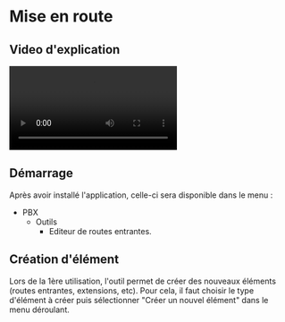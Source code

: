 ﻿# Mise en route

## Video d'explication

![type:video](./videos/demarrage.mp4)

## Démarrage

Après avoir installé l'application, celle-ci sera disponible dans le menu : 

- PBX
    - Outils
        - Editeur de routes entrantes.

## Création d'élément

Lors de la 1ère utilisation, l'outil permet de créer des nouveaux éléments (routes entrantes, extensions, etc). 
Pour cela, il faut choisir le type d'élément à créer puis sélectionner "Créer un nouvel élément" dans le menu déroulant.

